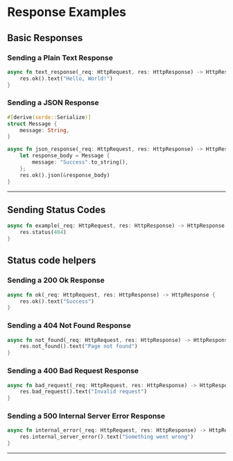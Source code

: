 # Response Examples

## Basic Responses

### Sending a Plain Text Response

```rust
async fn text_response(_req: HttpRequest, res: HttpResponse) -> HttpResponse {
    res.ok().text("Hello, World!")
}
```

### Sending a JSON Response

```rust
#[derive(serde::Serialize)]
struct Message {
    message: String,
}

async fn json_response(_req: HttpRequest, res: HttpResponse) -> HttpResponse {
    let response_body = Message {
        message: "Success".to_string(),
    };
    res.ok().json(&response_body)
}
```

---

## Sending Status Codes

```rust
async fn example(_req: HttpRequest, res: HttpResponse) -> HttpResponse {
    res.status(404)
}
```

## Status code helpers

### Sending a 200 Ok Response

```rust
async fn ok(_req: HttpRequest, res: HttpResponse) -> HttpResponse {
    res.ok().text("Success")
}
```

### Sending a 404 Not Found Response

```rust
async fn not_found(_req: HttpRequest, res: HttpResponse) -> HttpResponse {
    res.not_found().text("Page not found")
}
```

### Sending a 400 Bad Request Response

```rust
async fn bad_request(_req: HttpRequest, res: HttpResponse) -> HttpResponse {
    res.bad_request().text("Invalid request")
}
```

### Sending a 500 Internal Server Error Response

```rust
async fn internal_error(_req: HttpRequest, res: HttpResponse) -> HttpResponse {
    res.internal_server_error().text("Something went wrong")
}
```

---
